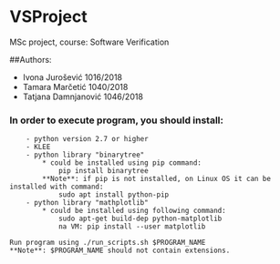 # VSProject
MSc project, course: Software Verification

##Authors:
* Ivona Jurošević 1016/2018
* Tamara Marčetić 1040/2018
* Tatjana Damnjanović 1046/2018

### In order to execute program, you should install:
    	- python version 2.7 or higher
        - KLEE
        - python library "binarytree"
			* could be installed using pip command:
				pip install binarytree
			**Note**: if pip is not installed, on Linux OS it can be installed with command:
				sudo apt install python-pip
		- python library "mathplotlib"
            * could be installed using following command: 
                sudo apt-get build-dep python-matplotlib
                na VM: pip install --user matplotlib
        
    Run program using ./run_scripts.sh $PROGRAM_NAME 
	**Note**: $PROGRAM_NAME should not contain extensions.
    
